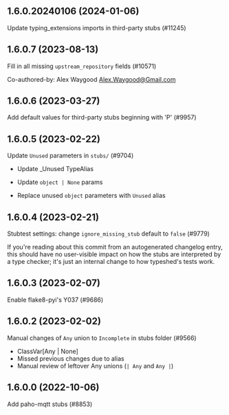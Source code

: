 ## 1.6.0.20240106 (2024-01-06)

Update typing_extensions imports in third-party stubs (#11245)

## 1.6.0.7 (2023-08-13)

Fill in all missing `upstream_repository` fields (#10571)

Co-authored-by: Alex Waygood <Alex.Waygood@Gmail.com>

## 1.6.0.6 (2023-03-27)

Add default values for third-party stubs beginning with 'P' (#9957)

## 1.6.0.5 (2023-02-22)

Update `Unused` parameters in `stubs/` (#9704)

* Update _Unused TypeAlias

* Update `object | None` params

* Replace unused `object` parameters with `Unused` alias

## 1.6.0.4 (2023-02-21)

Stubtest settings: change `ignore_missing_stub` default to `false` (#9779)

If you're reading about this commit from an autogenerated changelog entry, this should have no user-visible impact on how the stubs are interpreted by a type checker; it's just an internal change to how typeshed's tests work.

## 1.6.0.3 (2023-02-07)

Enable flake8-pyi's Y037 (#9686)

## 1.6.0.2 (2023-02-02)

Manual changes of `Any` union to `Incomplete` in stubs folder (#9566)

- ClassVar[Any | None]
- Missed previous changes due to alias
- Manual review of leftover Any unions (`| Any` and `Any |`)

## 1.6.0.0 (2022-10-06)

Add paho-mqtt stubs (#8853)

